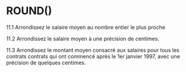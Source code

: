 # ROUND()

11.1 Arrondissez le salaire moyen au nombre entier le plus proche
   

11.2 Arrondissez le salaire moyen à une précision de centimes.


11.3 Arrondissez le montant moyen consacré aux salaires pour tous les contrats contrats qui ont commencé après le 1er janvier 1997, avec une précision de quelques centimes.
